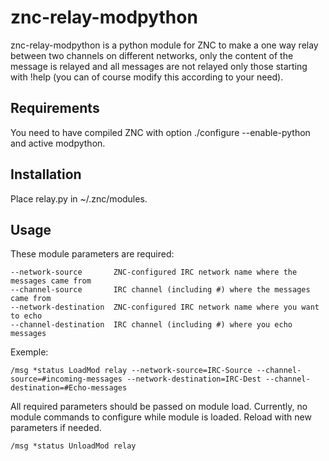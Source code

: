 znc-relay-modpython
=============
znc-relay-modpython is a python module for ZNC to make a one way relay between two channels on different networks, only the content of the message is relayed and all messages are not relayed only those starting with !help (you can of course modify this according to your need).

Requirements
------------
You need to have compiled ZNC with option ./configure --enable-python and active modpython.

Installation
-----
Place relay.py in ~/.znc/modules.

Usage
-----
These module parameters are required:
```
--network-source       ZNC-configured IRC network name where the messages came from
--channel-source       IRC channel (including #) where the messages came from
--network-destination  ZNC-configured IRC network name where you want to echo
--channel-destination  IRC channel (including #) where you echo messages
```

Exemple:
```
/msg *status LoadMod relay --network-source=IRC-Source --channel-source=#incoming-messages --network-destination=IRC-Dest --channel-destination=#Echo-messages
```

All required parameters should be passed on module load. Currently, no module commands to configure while module is loaded. Reload with new parameters if needed.
```
/msg *status UnloadMod relay
```
